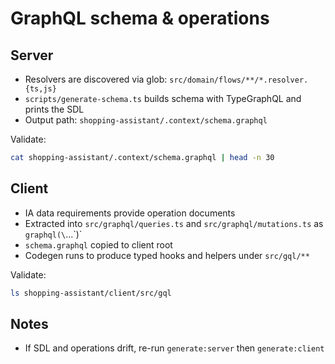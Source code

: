 # GraphQL schema & operations

## Server

- Resolvers are discovered via glob: `src/domain/flows/**/*.resolver.{ts,js}`
- `scripts/generate-schema.ts` builds schema with TypeGraphQL and prints the SDL
- Output path: `shopping-assistant/.context/schema.graphql`

Validate:

```bash
cat shopping-assistant/.context/schema.graphql | head -n 30
```

## Client

- IA data requirements provide operation documents
- Extracted into `src/graphql/queries.ts` and `src/graphql/mutations.ts` as `graphql(\`...\`)`
- `schema.graphql` copied to client root
- Codegen runs to produce typed hooks and helpers under `src/gql/**`

Validate:

```bash
ls shopping-assistant/client/src/gql
```

## Notes

- If SDL and operations drift, re-run `generate:server` then `generate:client`
